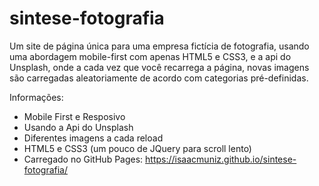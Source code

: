 # sintese-fotografia
Um site de página única para uma empresa fictícia de fotografia, usando uma abordagem mobile-first com apenas HTML5 e CSS3, e a api do Unsplash, onde a cada vez que você recarrega a página, novas imagens são carregadas aleatoriamente de acordo com categorias pré-definidas.

Informações:
- Mobile First e Resposivo
- Usando a Api do Unsplash
- Diferentes imagens a cada reload
- HTML5 e CSS3 (um pouco de JQuery para scroll lento)
- Carregado no GitHub Pages: https://isaacmuniz.github.io/sintese-fotografia/
